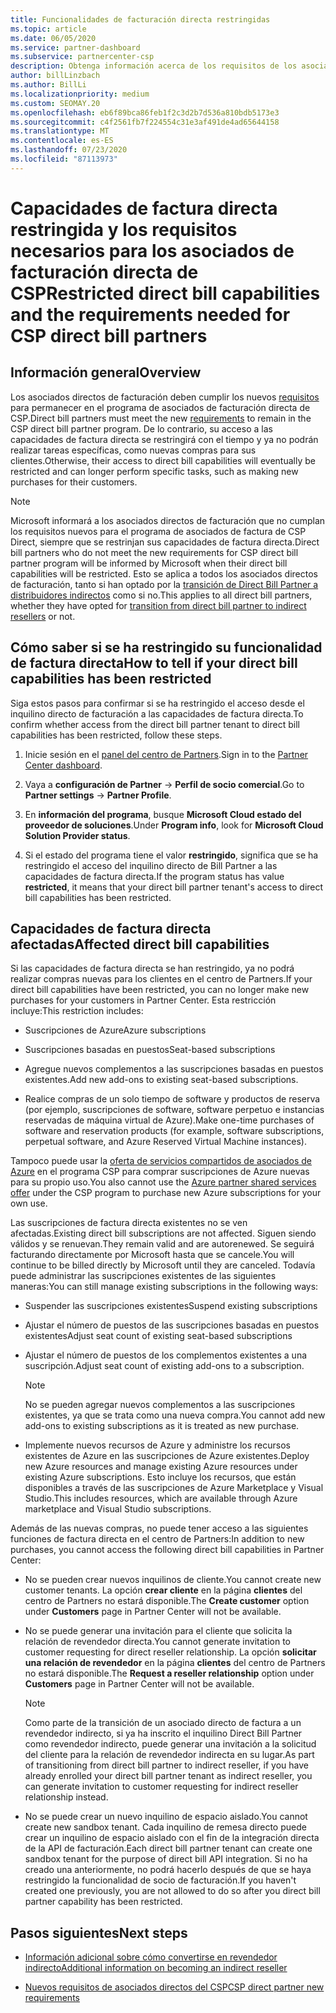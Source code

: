 ```yaml
---
title: Funcionalidades de facturación directa restringidas
ms.topic: article
ms.date: 06/05/2020
ms.service: partner-dashboard
ms.subservice: partnercenter-csp
description: Obtenga información acerca de los requisitos de los asociados de factura de CSP directos y qué hacer para evitar que se restrinjan las funcionalidades. Averigüe si sus funcionalidades se han restringido.
author: billLinzbach
ms.author: BillLi
ms.localizationpriority: medium
ms.custom: SEOMAY.20
ms.openlocfilehash: eb6f89bca86feb1f2c3d2b7d536a810bdb5173e3
ms.sourcegitcommit: c4f2561fb7f224554c31e3af491de4ad65644158
ms.translationtype: MT
ms.contentlocale: es-ES
ms.lasthandoff: 07/23/2020
ms.locfileid: "87113973"
---
```

# <a name="restricted-direct-bill-capabilities-and-the-requirements-needed-for-csp-direct-bill-partners"></a><span data-ttu-id="390ec-104">Capacidades de factura directa restringida y los requisitos necesarios para los asociados de facturación directa de CSP</span><span class="sxs-lookup"><span data-stu-id="390ec-104">Restricted direct bill capabilities and the requirements needed for CSP direct bill partners</span></span>  

## <a name="overview"></a><span data-ttu-id="390ec-105">Información general</span><span class="sxs-lookup"><span data-stu-id="390ec-105">Overview</span></span>

<span data-ttu-id="390ec-106">Los asociados directos de facturación deben cumplir los nuevos [requisitos](direct-partner-new-requirements.md) para permanecer en el programa de asociados de facturación directa de CSP.</span><span class="sxs-lookup"><span data-stu-id="390ec-106">Direct bill partners must meet the new [requirements](direct-partner-new-requirements.md) to remain in the CSP direct bill partner program.</span></span> <span data-ttu-id="390ec-107">De lo contrario, su acceso a las capacidades de factura directa se restringirá con el tiempo y ya no podrán realizar tareas específicas, como nuevas compras para sus clientes.</span><span class="sxs-lookup"><span data-stu-id="390ec-107">Otherwise, their access to direct bill capabilities will eventually be restricted and can longer perform specific tasks, such as making new purchases for their customers.</span></span>

> [!Note]
> <span data-ttu-id="390ec-108">Microsoft informará a los asociados directos de facturación que no cumplan los requisitos nuevos para el programa de asociados de factura de CSP Direct, siempre que se restrinjan sus capacidades de factura directa.</span><span class="sxs-lookup"><span data-stu-id="390ec-108">Direct bill partners who do not meet the new requirements for CSP direct bill partner program will be informed by Microsoft when their direct bill capabilities will be restricted.</span></span> <span data-ttu-id="390ec-109">Esto se aplica a todos los asociados directos de facturación, tanto si han optado por la [transición de Direct Bill Partner a distribuidores indirectos](transition-direct-to-indirect.md) como si no.</span><span class="sxs-lookup"><span data-stu-id="390ec-109">This applies to all direct bill partners, whether they have opted for [transition from direct bill partner to indirect resellers](transition-direct-to-indirect.md) or not.</span></span>  

## <a name="how-to-tell-if-your-direct-bill-capabilities-has-been-restricted"></a><span data-ttu-id="390ec-110">Cómo saber si se ha restringido su funcionalidad de factura directa</span><span class="sxs-lookup"><span data-stu-id="390ec-110">How to tell if your direct bill capabilities has been restricted</span></span>

<span data-ttu-id="390ec-111">Siga estos pasos para confirmar si se ha restringido el acceso desde el inquilino directo de facturación a las capacidades de factura directa.</span><span class="sxs-lookup"><span data-stu-id="390ec-111">To confirm whether access from the direct bill partner tenant to direct bill capabilities has been restricted, follow these steps.</span></span>

1. <span data-ttu-id="390ec-112">Inicie sesión en el [panel del centro de Partners](https://partner.microsoft.com/dashboard).</span><span class="sxs-lookup"><span data-stu-id="390ec-112">Sign in to the [Partner Center dashboard](https://partner.microsoft.com/dashboard).</span></span>

2. <span data-ttu-id="390ec-113">Vaya a **configuración de Partner**  ->  **Perfil de socio comercial**.</span><span class="sxs-lookup"><span data-stu-id="390ec-113">Go to **Partner settings** -> **Partner Profile**.</span></span>

3. <span data-ttu-id="390ec-114">En **información del programa**, busque **Microsoft Cloud estado del proveedor de soluciones**.</span><span class="sxs-lookup"><span data-stu-id="390ec-114">Under **Program info**, look for **Microsoft Cloud Solution Provider status**.</span></span>

4. <span data-ttu-id="390ec-115">Si el estado del programa tiene el valor **restringido**, significa que se ha restringido el acceso del inquilino directo de Bill Partner a las capacidades de factura directa.</span><span class="sxs-lookup"><span data-stu-id="390ec-115">If the program status has value **restricted**, it means that your direct bill partner tenant's access to direct bill capabilities has been restricted.</span></span>

## <a name="affected-direct-bill-capabilities"></a><span data-ttu-id="390ec-116">Capacidades de factura directa afectadas</span><span class="sxs-lookup"><span data-stu-id="390ec-116">Affected direct bill capabilities</span></span>

<span data-ttu-id="390ec-117">Si las capacidades de factura directa se han restringido, ya no podrá realizar compras nuevas para los clientes en el centro de Partners.</span><span class="sxs-lookup"><span data-stu-id="390ec-117">If your direct bill capabilities have been restricted, you can no longer make new purchases for your customers in Partner Center.</span></span> <span data-ttu-id="390ec-118">Esta restricción incluye:</span><span class="sxs-lookup"><span data-stu-id="390ec-118">This restriction includes:</span></span>

- <span data-ttu-id="390ec-119">Suscripciones de Azure</span><span class="sxs-lookup"><span data-stu-id="390ec-119">Azure subscriptions</span></span>

- <span data-ttu-id="390ec-120">Suscripciones basadas en puestos</span><span class="sxs-lookup"><span data-stu-id="390ec-120">Seat-based subscriptions</span></span>

- <span data-ttu-id="390ec-121">Agregue nuevos complementos a las suscripciones basadas en puestos existentes.</span><span class="sxs-lookup"><span data-stu-id="390ec-121">Add new add-ons to existing seat-based subscriptions.</span></span>

- <span data-ttu-id="390ec-122">Realice compras de un solo tiempo de software y productos de reserva (por ejemplo, suscripciones de software, software perpetuo e instancias reservadas de máquina virtual de Azure).</span><span class="sxs-lookup"><span data-stu-id="390ec-122">Make one-time purchases of software and reservation products (for example, software subscriptions, perpetual software, and Azure Reserved Virtual Machine instances).</span></span>

<span data-ttu-id="390ec-123">Tampoco puede usar la [oferta de servicios compartidos de asociados de Azure](shared-services.md) en el programa CSP para comprar suscripciones de Azure nuevas para su propio uso.</span><span class="sxs-lookup"><span data-stu-id="390ec-123">You also cannot use the [Azure partner shared services offer](shared-services.md) under the CSP program to purchase new Azure subscriptions for your own use.</span></span>

<span data-ttu-id="390ec-124">Las suscripciones de factura directa existentes no se ven afectadas.</span><span class="sxs-lookup"><span data-stu-id="390ec-124">Existing direct bill subscriptions are not affected.</span></span> <span data-ttu-id="390ec-125">Siguen siendo válidos y se renuevan.</span><span class="sxs-lookup"><span data-stu-id="390ec-125">They remain valid and are autorenewed.</span></span> <span data-ttu-id="390ec-126">Se seguirá facturando directamente por Microsoft hasta que se cancele.</span><span class="sxs-lookup"><span data-stu-id="390ec-126">You will continue to be billed directly by Microsoft until they are canceled.</span></span> <span data-ttu-id="390ec-127">Todavía puede administrar las suscripciones existentes de las siguientes maneras:</span><span class="sxs-lookup"><span data-stu-id="390ec-127">You can still manage existing subscriptions in the following ways:</span></span>

- <span data-ttu-id="390ec-128">Suspender las suscripciones existentes</span><span class="sxs-lookup"><span data-stu-id="390ec-128">Suspend existing subscriptions</span></span>

- <span data-ttu-id="390ec-129">Ajustar el número de puestos de las suscripciones basadas en puestos existentes</span><span class="sxs-lookup"><span data-stu-id="390ec-129">Adjust seat count of existing seat-based subscriptions</span></span>

- <span data-ttu-id="390ec-130">Ajustar el número de puestos de los complementos existentes a una suscripción.</span><span class="sxs-lookup"><span data-stu-id="390ec-130">Adjust seat count of existing add-ons to a subscription.</span></span> 
 
    >[!Note] 
    ><span data-ttu-id="390ec-131">No se pueden agregar nuevos complementos a las suscripciones existentes, ya que se trata como una nueva compra.</span><span class="sxs-lookup"><span data-stu-id="390ec-131">You cannot add new add-ons to existing subscriptions as it is treated as new purchase.</span></span>

- <span data-ttu-id="390ec-132">Implemente nuevos recursos de Azure y administre los recursos existentes de Azure en las suscripciones de Azure existentes.</span><span class="sxs-lookup"><span data-stu-id="390ec-132">Deploy new Azure resources and manage existing Azure resources under existing Azure subscriptions.</span></span> <span data-ttu-id="390ec-133">Esto incluye los recursos, que están disponibles a través de las suscripciones de Azure Marketplace y Visual Studio.</span><span class="sxs-lookup"><span data-stu-id="390ec-133">This includes resources, which are available through Azure marketplace and Visual Studio subscriptions.</span></span>

<span data-ttu-id="390ec-134">Además de las nuevas compras, no puede tener acceso a las siguientes funciones de factura directa en el centro de Partners:</span><span class="sxs-lookup"><span data-stu-id="390ec-134">In addition to new purchases, you cannot access the following direct bill capabilities in Partner Center:</span></span>

- <span data-ttu-id="390ec-135">No se pueden crear nuevos inquilinos de cliente.</span><span class="sxs-lookup"><span data-stu-id="390ec-135">You cannot create new customer tenants.</span></span> <span data-ttu-id="390ec-136">La opción **crear cliente** en la página **clientes** del centro de Partners no estará disponible.</span><span class="sxs-lookup"><span data-stu-id="390ec-136">The **Create customer** option under **Customers** page in Partner Center will not be available.</span></span>

- <span data-ttu-id="390ec-137">No se puede generar una invitación para el cliente que solicita la relación de revendedor directa.</span><span class="sxs-lookup"><span data-stu-id="390ec-137">You cannot generate invitation to customer requesting for direct reseller relationship.</span></span> <span data-ttu-id="390ec-138">La opción **solicitar una relación de revendedor** en la página **clientes** del centro de Partners no estará disponible.</span><span class="sxs-lookup"><span data-stu-id="390ec-138">The **Request a reseller relationship** option under **Customers** page in Partner Center will not be available.</span></span>

    >[!NOTE]
    ><span data-ttu-id="390ec-139">Como parte de la transición de un asociado directo de factura a un revendedor indirecto, si ya ha inscrito el inquilino Direct Bill Partner como revendedor indirecto, puede generar una invitación a la solicitud del cliente para la relación de revendedor indirecta en su lugar.</span><span class="sxs-lookup"><span data-stu-id="390ec-139">As part of transitioning from direct bill partner to indirect reseller, if you have already enrolled your direct bill partner tenant as indirect reseller, you can generate invitation to customer requesting for indirect reseller relationship instead.</span></span>

- <span data-ttu-id="390ec-140">No se puede crear un nuevo inquilino de espacio aislado.</span><span class="sxs-lookup"><span data-stu-id="390ec-140">You cannot create new sandbox tenant.</span></span> <span data-ttu-id="390ec-141">Cada inquilino de remesa directo puede crear un inquilino de espacio aislado con el fin de la integración directa de la API de facturación.</span><span class="sxs-lookup"><span data-stu-id="390ec-141">Each direct bill partner tenant can create one sandbox tenant for the purpose of direct bill API integration.</span></span> <span data-ttu-id="390ec-142">Si no ha creado una anteriormente, no podrá hacerlo después de que se haya restringido la funcionalidad de socio de facturación.</span><span class="sxs-lookup"><span data-stu-id="390ec-142">If you haven't created one previously, you are not allowed to do so after you direct bill partner capability has been restricted.</span></span>  

## <a name="next-steps"></a><span data-ttu-id="390ec-143">Pasos siguientes</span><span class="sxs-lookup"><span data-stu-id="390ec-143">Next steps</span></span>

- [<span data-ttu-id="390ec-144">Información adicional sobre cómo convertirse en revendedor indirecto</span><span class="sxs-lookup"><span data-stu-id="390ec-144">Additional information on becoming an indirect reseller</span></span>](https://assetsprod.microsoft.com/csp-directbill-to-indirect-transition.pdf)

- [<span data-ttu-id="390ec-145">Nuevos requisitos de asociados directos del CSP</span><span class="sxs-lookup"><span data-stu-id="390ec-145">CSP direct partner new requirements</span></span>](direct-partner-new-requirements.md)